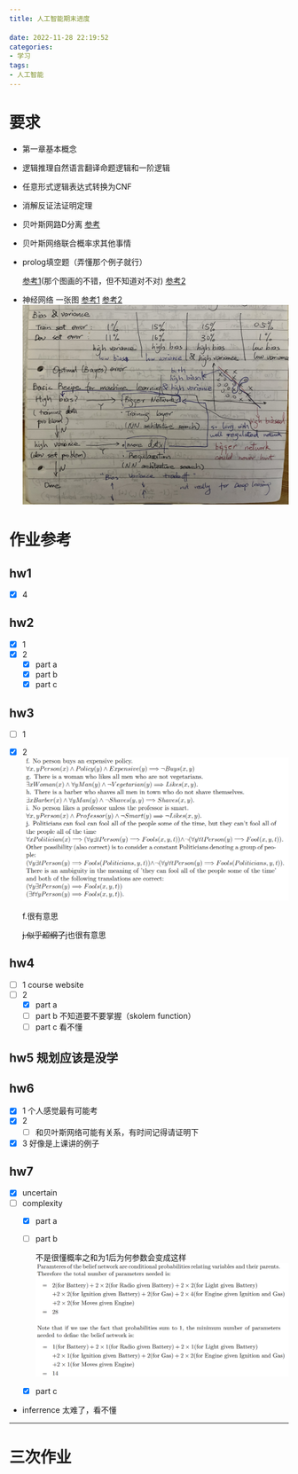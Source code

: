 ```yaml
---
title: 人工智能期末进度

date: 2022-11-28 22:19:52
categories:
- 学习
tags: 
- 人工智能 
---
```

# 要求
- 第一章基本概念 
- 逻辑推理自然语言翻译命题逻辑和一阶逻辑
- 任意形式逻辑表达式转换为CNF
- 消解反证法证明定理
- 贝叶斯网路D分离
  [参考](https://zhuanlan.zhihu.com/p/274314301)
- 贝叶斯网络联合概率求其他事情
- prolog填空题（弄懂那个例子就行）
  
  [参考1](https://www.cnblogs.com/jiading/articles/12192564.html)(那个图画的不错，但不知道对不对) [参考2](https://www.cnblogs.com/lcomplete/p/3192488.html)
- 神经网络 一张图 
  [参考1](https://zhuanlan.zhihu.com/p/45213397) [参考2](https://zhuanlan.zhihu.com/p/166202095)
![神经网络](../images/IMG_1039.JPG)

# 作业参考

## hw1
- [x] 4

## hw2
- [x] 1
- [x] 2
  - [x] part a
  - [x] part b
  - [x] part c

## hw3
- [ ] 1
- [X] 2
![练习题3节选](../images/insert_ai1.png)

     f.很有意思

    ~~j.似乎超纲了~~j也很有意思

## hw4
- [ ] 1 course website
- [ ] 2
  - [x] part a
  - [ ] part b 不知道要不要掌握（skolem function）
  - [ ] part c 看不懂

## hw5 规划应该是没学

## hw6 
- [x] 1 个人感觉最有可能考
- [x] 2 
  - [ ] 和贝叶斯网络可能有关系，有时间记得请证明下
- [x] 3 好像是上课讲的例子  

## hw7
- [x] uncertain
- [ ] complexity
  - [x] part a
  - [ ] part b

    不是很懂概率之和为1后为何参数会变成这样
    ![不懂得地方](../images/insert_ai2.png)

  - [x] part c
-  inferrence 太难了，看不懂
-----
# 三次作业
